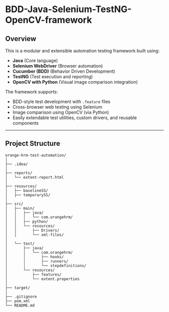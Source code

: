 # BDD-Java-Selenium-TestNG-OpenCV-framework


##  Overview

This is a modular and extensible automation testing framework built using:

- **Java** (Core language)
- **Selenium WebDriver** (Browser automation)
- **Cucumber (BDD)** (Behavior Driven Development)
- **TestNG** (Test execution and reporting)
- **OpenCV with Python** (Visual image comparison integration)

The framework supports:
- BDD-style test development with `.feature` files
- Cross-browser web testing using Selenium
- Image comparison using OpenCV (via Python)
- Easily extendable test utilities, custom drivers, and reusable components

---

##  Project Structure
```text
orange-hrm-test-automation/
│
├── .idea/
│
├── reports/
│   └── extent-report.html
│
├── resources/
│   ├── baselineSS/
│   ├── temporarySS/
│
├── src/
│   ├── main/
│   │   ├── java/
│   │   │   └── com.orangehrm/
│   │   ├── python/
│   │   └── resources/
│   │       ├── Drivers/
│   │       └── xml-files/
│
│   └── test/
│       ├── java/
│       │   └── com.orangehrm/
│       │       ├── hooks/
│       │       ├── runners/
│       │       └── stepdefinitions/
│       └── resources/
│           ├── features/
│           └── extent.properties
│
├── target/
│
├── .gitignore
├── pom.xml
└── README.md
